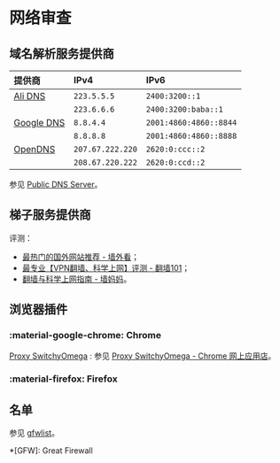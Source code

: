 # 网络审查
<!-- INTernet CENsorship -->

## 域名解析服务提供商

| 提供商       | IPv4             | IPv6                   |
|:------------ |:---------------- |:---------------------- |
| [Ali DNS]    | `223.5.5.5`      | `2400:3200::1`         |
|              | `223.6.6.6`      | `2400:3200:baba::1`    |
| [Google DNS] | `8.8.4.4`        | `2001:4860:4860::8844` |
|              | `8.8.8.8`        | `2001:4860:4860::8888` |
| [OpenDNS]    | `207.67.222.220` | `2620:0:ccc::2`        |
|              | `208.67.220.222` | `2620:0:ccd::2`        |

参见 [Public DNS Server]。

## 梯子服务提供商

评测：

*   [最热门的国外网站推荐 - 墙外看](https://qiangwaikan.com/)；
*   [最专业【VPN翻墙、科学上网】评测 - 翻墙101](https://wall101.com/)；
*   [翻墙与科学上网指南 - 墙妈妈](https://www.wallmama.com/)。

## 浏览器插件

### :material-google-chrome: Chrome

[Proxy SwitchyOmega](https://proxy-switchyomega.com/)
:   参见 [Proxy SwitchyOmega - Chrome 网上应用店](https://chrome.google.com/webstore/detail/proxy-switchyomega/padekgcemlokbadohgkifijomclgjgif)。

### :material-firefox: Firefox

## 名单

参见 [gfwlist](https://github.com/gfwlist/gfwlist)。

<!----------------------------------------------------------------------------->

[^Great Firewall on Wikipedia]: [Great Firewall - Wikipedia](https://wikipedia.org/wiki/Great_Firewall)

*[GFW]: Great Firewall

[Ali DNS]:           <https://alidns.com/>
[Google DNS]:        <https://developers.google.com/speed/public-dns/>
[OpenDNS]:           <https://www.opendns.com/>
[Public DNS Server]: <https://www.publicdns.xyz/>
